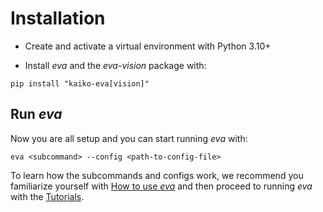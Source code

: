 # Installation

- Create and activate a virtual environment with Python 3.10+

- Install *eva* and the *eva-vision* package with:

```
pip install "kaiko-eva[vision]"
```

## Run *eva*

Now you are all setup and you can start running *eva* with:
```
eva <subcommand> --config <path-to-config-file>
```
To learn how the subcommands and configs work, we recommend you familiarize yourself with [How to use *eva*](how_to_use.md) and then proceed to running *eva* with the [Tutorials](../tutorials/offline_vs_online.md).
